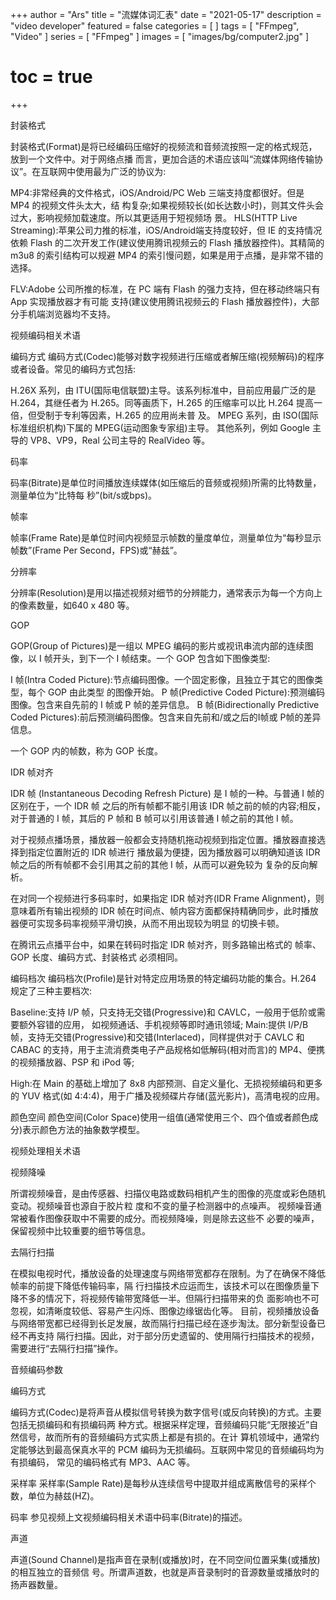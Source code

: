 +++
author = "Ars"
title = "流媒体词汇表"
date = "2021-05-17"
description = "video developer"
featured = false
categories = [
]
tags = [
  "FFmpeg",
  "Video"
]
series = [
  "FFmpeg"
]
images = [
  "images/bg/computer2.jpg"
]
# toc = true
+++

封装格式

封装格式(Format)是将已经编码压缩好的视频流和音频流按照一定的格式规范，放到一个文件中。对于网络点播 而言，更加合适的术语应该叫“流媒体网络传输协议”。在互联网中使用最为广泛的协议为:

MP4:非常经典的文件格式，iOS/Android/PC Web 三端支持度都很好。但是 MP4 的视频文件头太大，结 构复杂;如果视频较长(如长达数小时)，则其文件头会过大，影响视频加载速度。所以其更适用于短视频场 景。
HLS(HTTP Live Streaming):苹果公司力推的标准，iOS/Android端支持度较好，但 IE 的支持情况依赖 Flash 的二次开发工作(建议使用腾讯视频云的 Flash 播放器控件)。其精简的 m3u8 的索引结构可以规避 MP4 的索引慢问题，如果是用于点播，是非常不错的选择。

FLV:Adobe 公司所推的标准，在 PC 端有 Flash 的强力支持，但在移动终端只有 App 实现播放器才有可能 支持(建议使用腾讯视频云的 Flash 播放器控件)，大部分手机端浏览器均不支持。

视频编码相关术语

编码方式 编码方式(Codec)能够对数字视频进行压缩或者解压缩(视频解码)的程序或者设备。常见的编码方式包括:

H.26X 系列，由 ITU(国际电信联盟)主导。该系列标准中，目前应用最广泛的是 H.264，其继任者为 H.265。同等画质下，H.265 的压缩率可以比 H.264 提高一倍，但受制于专利等因素，H.265 的应用尚未普 及。
MPEG 系列，由 ISO(国际标准组织机构)下属的 MPEG(运动图象专家组)主导。
其他系列，例如 Google 主导的 VP8、VP9，Real 公司主导的 RealVideo 等。

码率

码率(Bitrate)是单位时间播放连续媒体(如压缩后的音频或视频)所需的比特数量，测量单位为“比特每 秒”(bit/s或bps)。

帧率

帧率(Frame Rate)是单位时间内视频显示帧数的量度单位，测量单位为“每秒显示帧数”(Frame Per Second，FPS)或“赫兹”。

分辨率

分辨率(Resolution)是用以描述视频对细节的分辨能力，通常表示为每一个方向上的像素数量，如640 x 480 等。

GOP

GOP(Group of Pictures)是一组以 MPEG 编码的影片或视讯串流内部的连续图像，以 I 帧开头，到下一个 I 帧结束。一个 GOP 包含如下图像类型:

I 帧(Intra Coded Picture):节点编码图像。一个固定影像，且独立于其它的图像类型，每个 GOP 由此类型 的图像开始。
P 帧(Predictive Coded Picture):预测编码图像。包含来自先前的 I 帧或 P 帧的差异信息。
B 帧(Bidirectionally Predictive Coded Pictures):前后预测编码图像。包含来自先前和/或之后的I帧或 P帧的差异信息。

一个 GOP 内的帧数，称为 GOP 长度。

IDR 帧对齐

IDR 帧 (Instantaneous Decoding Refresh Picture) 是 I 帧的一种。与普通 I 帧的区别在于，一个 IDR 帧 之后的所有帧都不能引用该 IDR 帧之前的帧的内容;相反，对于普通的 I 帧，其后的 P 帧和 B 帧可以引用该普通 I 帧之前的其他 I 帧。

对于视频点播场景，播放器一般都会支持随机拖动视频到指定位置。播放器直接选择到指定位置附近的 IDR 帧进行 播放最为便捷，因为播放器可以明确知道该 IDR 帧之后的所有帧都不会引用其之前的其他 I 帧，从而可以避免较为 复杂的反向解析。

在对同一个视频进行多码率时，如果指定 IDR 帧对齐(IDR Frame Alignment)，则意味着所有输出视频的 IDR 帧在时间点、帧内容方面都保持精确同步，此时播放器便可实现多码率视频平滑切换，从而不用出现较为明显 的切换卡顿。

在腾讯云点播平台中，如果在转码时指定 IDR 帧对齐，则多路输出格式的 帧率、GOP 长度、编码方式、封装格式 必须相同。

编码档次
编码档次(Profile)是针对特定应用场景的特定编码功能的集合。H.264 规定了三种主要档次:

Baseline:支持 I/P 帧，只支持无交错(Progressive)和 CAVLC，一般用于低阶或需要额外容错的应用， 如视频通话、手机视频等即时通讯领域;
Main:提供 I/P/B 帧，支持无交错(Progressive)和交错(Interlaced)，同样提供对于 CAVLC 和 CABAC 的支持，用于主流消费类电子产品规格如低解码(相对而言)的 MP4、便携的视频播放器、PSP 和 iPod 等;

High:在 Main 的基础上增加了 8x8 内部预测、自定义量化、无损视频编码和更多的 YUV 格式(如 4:4:4)，用于广播及视频碟片存储(蓝光影片)，高清电视的应用。

颜色空间
颜色空间(Color Space)使用一组值(通常使用三个、四个值或者颜色成分)表示颜色方法的抽象数学模型。

视频处理相关术语

视频降噪

所谓视频噪音，是由传感器、扫描仪电路或数码相机产生的图像的亮度或彩色随机变动。视频噪音也源自于胶片粒 度和不变的量子检测器中的点噪声。 视频噪音通常被看作图像获取中不需要的成分。而视频降噪，则是除去这些不 必要的噪声，保留视频中比较重要的细节等信息。

去隔行扫描

在模拟电视时代，播放设备的处理速度与网络带宽都存在限制。为了在确保不降低帧率的前提下降低传输码率，隔 行扫描技术应运而生，该技术可以在图像质量下降不多的情况下，将视频传输带宽降低一半。但隔行扫描带来的负 面影响也不可忽视，如清晰度较低、容易产生闪烁、图像边缘锯齿化等。 目前，视频播放设备与网络带宽都已经得到长足发展，故而隔行扫描已经在逐步淘汰。部分新型设备已经不再支持 隔行扫描。因此，对于部分历史遗留的、使用隔行扫描技术的视频，需要进行“去隔行扫描”操作。

音频编码参数

编码方式

编码方式(Codec)是将声音从模拟信号转换为数字信号(或反向转换)的方式。主要包括无损编码和有损编码两 种方式。根据采样定理，音频编码只能“无限接近”自然信号，故而所有的音频编码方式实质上都是有损的。在计 算机领域中，通常约定能够达到最高保真水平的 PCM 编码为无损编码。互联网中常见的音频编码均为有损编码， 常见的编码格式有 MP3、AAC 等。

采样率
采样率(Sample Rate)是每秒从连续信号中提取并组成离散信号的采样个数，单位为赫兹(HZ)。

码率 参见视频上文视频编码相关术语中码率(Bitrate)的描述。

声道

声道(Sound Channel)是指声音在录制(或播放)时，在不同空间位置采集(或播放)的相互独立的音频信 号。所谓声道数，也就是声音录制时的音源数量或播放时的扬声器数量。

